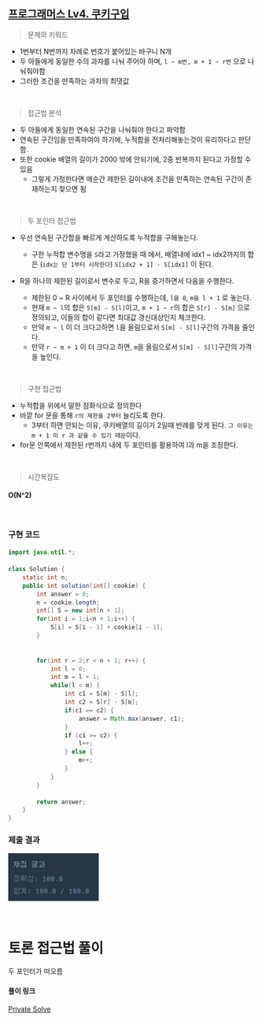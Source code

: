 ## [프로그래머스 Lv4. 쿠키구입](https://school.programmers.co.kr/learn/courses/30/lessons/49995)

> 문제의 키워드

- 1번부터 N번까지 차례로 번호가 붙어있는 바구니 N개
- 두 아들에게 동일한 수의 과자를 나눠 주어야 하며, `l ~ m번, m + 1 ~ r번` 으로 나눠줘야함
- 그러한 조건을 만족하는 과자의 최댓값


<br/>

> 접근법 분석

- 두 아들에게 동일한 연속된 구간을 나눠줘야 한다고 파악함
- 연속된 구간임을 만족하여야 하기에, 누적합을 전처리해놓는것이 유리하다고 판단함.
- 또한 cookie 배열의 길이가 2000 밖에 안되기에, 2중 반복까지 된다고 가정할 수 있음
    - 그렇게 가정한다면 매순간 제한된 길이내에 조건을 만족하는 연속된 구간이 존재하는지 찾으면 됨

<br/>

> 두 포인터 접근법

- 우선 연속된 구간합을 빠르게 계산하도록 누적합을 구해놓는다.
    - 구한 누적합 변수명을 `S`라고 가정했을 때 에서,  배열내에 idx1 ~ idx2까지의 합은 (`idx는 단 1부터 시작한다`) `S[idx2 + 1] - S[idx1]` 이 된다.

- R을 하나의 제한된 길이로서 변수로 두고, R을 증가하면서 다음을 수행한다.
    - 제한된 0 ~ R 사이에서 두 포인터를 수행하는데, `l을 0`, `m을 l + 1` 로 놓는다.
    - 현재 `m ~ l`의 합은 `S[m] - S[l]`이고, `m + 1 ~ r`의 합은 `S[r] - S[m]` 으로 정의되고, 이들의 합이 같다면 최대값 갱신대상인지 체크한다.
    - 만약 `m ~ l` 이 더 크다고하면 `l`을 올림으로서 `S[m] - S[l]`구간의 가격을 줄인다.
    - 만약 `r ~ m + 1` 이 더 크다고 하면, `m`을 올림으로서 `S[m] - S[l]`구간의 가격을 높인다.

<br/>

> 구현 접근법

- 누적합을 위에서 말한 점화식으로 정의한다
- 바깥 for 문을 통해 `r의 제한을 2부터` 늘리도록 한다.
    - 3부터 하면 안되는 이유, 쿠키배열의 길이가 2일때 반례를 맞게 된다. `그 이유는 m + 1 이 r 과 같을 수 있기 때문`이다.
- for문 안쪽에서 제한된 r번까지 내에 두 포인터를 활용하여 l과 m을 조정한다.

<br/>

> 시간복잡도

#### O(N^2)

<br/>

### 구현 코드

```java
import java.util.*;

class Solution {
    static int n;
    public int solution(int[] cookie) {
        int answer = 0;
        n = cookie.length;
        int[] S = new int[n + 1];
        for(int i = 1;i<n + 1;i++) {
            S[i] = S[i - 1] + cookie[i - 1];
        }
        
        
        for(int r = 2;r < n + 1; r++) {
            int l = 0;
            int m = l + 1;
            while(l < m) {
                int c1 = S[m] - S[l];
                int c2 = S[r] - S[m];
                if(c1 == c2) {
                    answer = Math.max(answer, c1);
                }
                if (c1 >= c2) {
                    l++;
                } else {
                    m++;
                }
            }
        }
    
        return answer;
    }
}
```

### 제출 결과

![제출결과](./result.png)

<br>

# 토론 접근법 풀이

<p>두 포인터가 떠오름</p>

#### 풀이 링크

[Private Solve](https://github.com/The-Four-Error-Pickers/Algorithm-Study/blob/main/Private%20Solve/프로그래머스/49995.%20%EC%BF%A0%ED%82%A4%20%EA%B5%AC%EC%9E%85/HaeChang/2024-11-8T104454/Solution.java)
